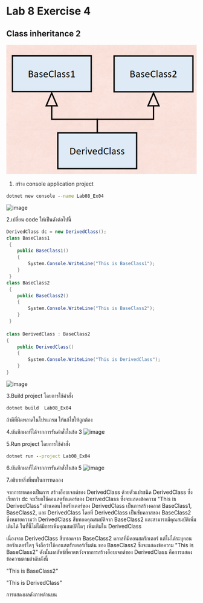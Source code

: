# Lab 8 Exercise 4

## Class inheritance 2

![alt text](./Pictures/image01.png)

1. สร้าง console application project

```cmd
dotnet new console --name Lab08_Ex04
```
![image](https://github.com/AnchisaPhetnoi/03376836-OOP-2566-Lab-08/assets/144197034/114dfd83-96f2-485f-9736-06e29dcf276d)

2.เปลี่ยน code ให้เป็นดังต่อไปนี้

```cs
DerivedClass dc = new DerivedClass();
class BaseClass1
 {
    public BaseClass1()
    {
        System.Console.WriteLine("This is BaseClass1");
    }
 }
class BaseClass2
 {
    public BaseClass2()
    {
        System.Console.WriteLine("This is BaseClass2");
    }
 }

class DerivedClass : BaseClass2
{
    public DerivedClass()
    {
        System.Console.WriteLine("This is DerivedClass");
    }
}
```
![image](https://github.com/AnchisaPhetnoi/03376836-OOP-2566-Lab-08/assets/144197034/6763cb0c-e098-491a-b7a3-4bfcdc1897b0)

3.Build project โดยการใช้คำสั่ง

```cmd
dotnet build  Lab08_Ex04
```

ถ้ามีที่ผิดพลาดในโปรแกรม ให้แก้ไขให้ถูกต้อง

4.บันทึกผลที่ได้จากการรันคำสั่งในข้อ 3
![image](https://github.com/AnchisaPhetnoi/03376836-OOP-2566-Lab-08/assets/144197034/6b632af7-0612-4c05-88cc-a70dac25554f)

5.Run project โดยการใช้คำสั่ง

```cmd
dotnet run --project Lab08_Ex04
```

6.บันทึกผลที่ได้จากการรันคำสั่งในข้อ 5
![image](https://github.com/AnchisaPhetnoi/03376836-OOP-2566-Lab-08/assets/144197034/78e2cfc8-4f08-4313-9d38-878f02eb8687)

7.อธิบายสิ่งที่พบในการทดลอง

จากการทดลองเป็นการ สร้างอ็อบเจกต์ของ DerivedClass ด้วยตัวแปรชนิด DerivedClass ซึ่งเรียกว่า dc จะเรียกใช้คอนสตรักเตอร์ของ DerivedClass ซึ่งจะแสดงข้อความ "This is DerivedClass" ผ่านคอนโสตรักเตอร์ของ DerivedClass เป็นการสร้างคลาส BaseClass1, BaseClass2, และ DerivedClass  โดยที่ DerivedClass เป็นซับคลาสของ BaseClass2 ซึ่งหมายความว่า DerivedClass สืบทอดคุณสมบัติจาก BaseClass2 และสามารถมีคุณสมบัติเพิ่มเติมได้ ในที่นี้ไม่ได้มีการเพิ่มคุณสมบัติใดๆ เพิ่มเติมใน DerivedClass

เนื่องจาก DerivedClass สืบทอดจาก BaseClass2 คลาสที่มีคอนสตรักเตอร์ แต่ไม่ได้ระบุคอนสตรักเตอร์ใดๆ จึงถือว่าใช้คอนสตรักเตอร์เริ่มต้น ของ BaseClass2 ซึ่งจะแสดงข้อความ "This is BaseClass2"  ดังนั้นผลลัพธ์ที่คาดหวังจากการสร้างอ็อบเจกต์ของ DerivedClass คือการแสดงข้อความตามลำดับดังนี้

"This is BaseClass2"

"This is DerivedClass"

การแสดงผลดังภาพด้านบน
